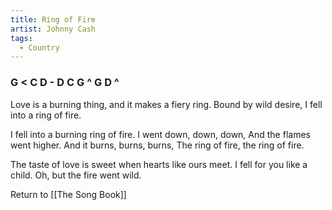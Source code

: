 ```yaml
---
title: Ring of Fire
artist: Johnny Cash
tags: 
  - Country
---
```


### G < C D - D C G ^ G D ^

Love is a burning thing, and it makes a fiery ring. 
Bound by wild desire, I fell into a ring of fire. 

I fell into a burning ring of fire. I went down, down, down, 
And the flames went higher. 
And it burns, burns, burns, The ring of fire, the ring of fire. 

The taste of love is sweet when hearts like ours meet. 
I fell for you like a child. Oh, but the fire went wild. 

Return to [[The Song Book]]